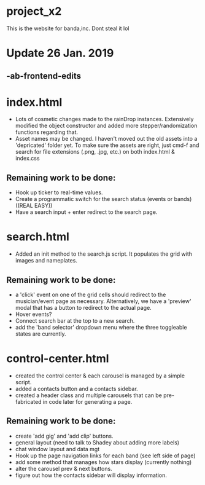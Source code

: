 # project_x2
This is the website for banda,inc.
 Dont steal it lol

# Update 26 Jan. 2019
## -ab-frontend-edits

# index.html
* Lots of cosmetic changes made to the rainDrop instances. Extensively modified the
object constructor and added more stepper/randomization functions regarding that.
* Asset names may be changed. I haven't moved out the old assets into a 'depricated' folder yet. To make sure the assets are right, just cmd-f and search for file extensions (.png, .jpg, etc.) on both index.html & index.css

## Remaining work to be done:
* Hook up ticker to real-time values.
* Create a programmatic switch for the search status (events or bands) ((REAL EASY))
* Have a search input + enter redirect to the search page.

# search.html
* Added an init method to the search.js script. It populates the grid with images and nameplates.
## Remaining work to be done:
* a 'click' event on one of the grid cells should redirect to the musician/event page as necessary. Alternatively, we have a 'preview' modal that has a button to redirect to the actual page.
* Hover events?
* Connect search bar at the top to a new search.
* add the 'band selector' dropdown menu where the three toggleable states are currently.


# control-center.html
* created the control center & each carousel is managed by a simple script.
* added a contacts button and a contacts sidebar.
* created a header class and multiple carousels that can be pre-fabricated in code later for generating a page.

## Remaining work to be done:
* create 'add gig' and 'add clip' buttons.
* general layout (need to talk to Shadey about adding more labels)
* chat window layout and data mgt
* Hook up the page navigation links for each band (see left side of page)
* add some method that manages how stars display (currently nothing)
* alter the carousel prev & next buttons.
* figure out how the contacts sidebar will display information.
